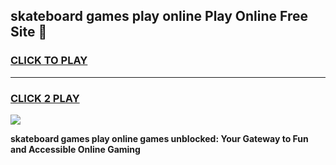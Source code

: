 
## skateboard games play online Play Online Free Site 👋
<h3>
<a href="https://download.freeplayer.one?title=skateboard_games_play_online&ref=21F">CLICK TO PLAY</a></h3>
<hr>

<h3>
<a href="https://download.freeplayer.one?title=skateboard_games_play_online&ref=21F">CLICK 2 PLAY</a>
  
</h3>

<a href="https://download.freeplayer.one?title=skateboard_games_play_online&ref=21F"><img src="https://cdnb.artstation.com/p/assets/images/images/032/539/853/original/anto-thomas-button-gif.gif"></a>


**skateboard games play online games unblocked: Your Gateway to Fun and Accessible Online Gaming**
